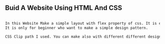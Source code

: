 ## Buid A Website Using HTML And CSS

```bash

In this Website Make a simple layout with flex property of css. It is easier to make understand and 
It is only for beginner who want to make a simple design pattern.

CSS Clip path I used. You can make also with different different design shape with clip path.


```